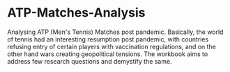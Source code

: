 # ATP-Matches-Analysis
Analysing ATP (Men's Tennis) Matches post pandemic. Basically, the world of tennis had an interesting resumption post pandemic, with countries refusing entry of certain players with vaccination regulations, and on the other hand wars creating geopolitical tensions. 
The workbook aims to address few research questions and demystify the same.
